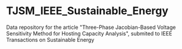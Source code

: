 # TJSM_IEEE_Sustainable_Energy
Data repository for the article "Three-Phase Jacobian-Based Voltage Sensitivity Method for Hosting Capacity Analysis", submited to IEEE Transactions on Sustainable Energy
